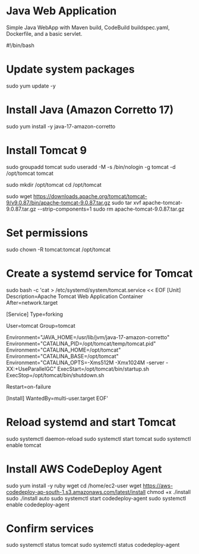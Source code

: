 # Java Web Application

Simple Java WebApp with Maven build, CodeBuild buildspec.yaml, Dockerfile, and a basic servlet.

#!/bin/bash

# Update system packages
sudo yum update -y

# Install Java (Amazon Corretto 17)
sudo yum install -y java-17-amazon-corretto

# Install Tomcat 9
sudo groupadd tomcat
sudo useradd -M -s /bin/nologin -g tomcat -d /opt/tomcat tomcat

sudo mkdir /opt/tomcat
cd /opt/tomcat

sudo wget https://downloads.apache.org/tomcat/tomcat-9/v9.0.87/bin/apache-tomcat-9.0.87.tar.gz
sudo tar xvf apache-tomcat-9.0.87.tar.gz --strip-components=1
sudo rm apache-tomcat-9.0.87.tar.gz

# Set permissions
sudo chown -R tomcat:tomcat /opt/tomcat

# Create a systemd service for Tomcat
sudo bash -c 'cat > /etc/systemd/system/tomcat.service << EOF
[Unit]
Description=Apache Tomcat Web Application Container
After=network.target

[Service]
Type=forking

User=tomcat
Group=tomcat

Environment="JAVA_HOME=/usr/lib/jvm/java-17-amazon-corretto"
Environment="CATALINA_PID=/opt/tomcat/temp/tomcat.pid"
Environment="CATALINA_HOME=/opt/tomcat"
Environment="CATALINA_BASE=/opt/tomcat"
Environment="CATALINA_OPTS=-Xms512M -Xmx1024M -server -XX:+UseParallelGC"
ExecStart=/opt/tomcat/bin/startup.sh
ExecStop=/opt/tomcat/bin/shutdown.sh

Restart=on-failure

[Install]
WantedBy=multi-user.target
EOF'

# Reload systemd and start Tomcat
sudo systemctl daemon-reload
sudo systemctl start tomcat
sudo systemctl enable tomcat

# Install AWS CodeDeploy Agent
sudo yum install -y ruby wget
cd /home/ec2-user
wget https://aws-codedeploy-ap-south-1.s3.amazonaws.com/latest/install
chmod +x ./install
sudo ./install auto
sudo systemctl start codedeploy-agent
sudo systemctl enable codedeploy-agent

# Confirm services
sudo systemctl status tomcat
sudo systemctl status codedeploy-agent
